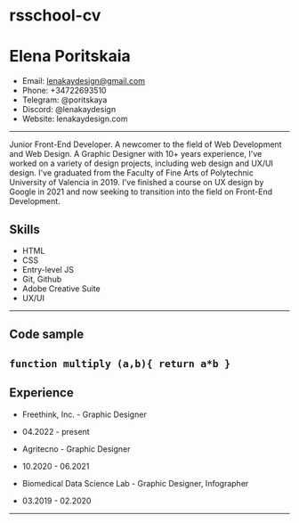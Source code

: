 ﻿# rsschool-cv
# Elena Poritskaia
* Email: lenakaydesign@gmail.com
* Phone: +34722693510
* Telegram: @poritskaya
* Discord: @lenakaydesign
* Website: lenakaydesign.com
---------------------------------
Junior Front-End Developer. A newcomer to the field of Web Development and Web Design. A Graphic Designer with 10+ years experience, I've worked on a variety of design projects, including web design and UX/UI design. I've graduated from the Faculty of Fine Arts of Polytechnic University of Valencia in 2019. I've finished a course on UX design by Google in 2021 and now seeking to transition into the field on Front-End Development. 

## Skills
* HTML
* CSS
* Entry-level JS
* Git, Github
* Adobe Creative Suite
* UX/UI
-----------------------------------
## Code sample
`function multiply (a,b){
    return a*b
}`
-----------------------------------
## Experience
* Freethink, Inc. - Graphic Designer
+ 04.2022 - present
* Agritecno - Graphic Designer
+ 10.2020 - 06.2021
* Biomedical Data Science Lab - Graphic Designer, Infographer
+ 03.2019 - 02.2020
------------------------------------
